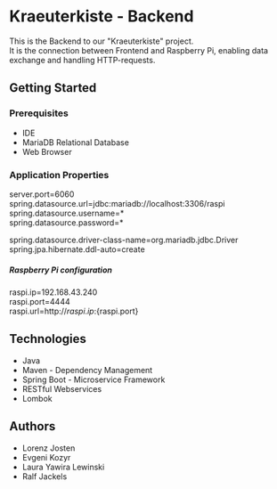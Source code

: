# Kraeuterkiste - Backend

This is the Backend to our "Kraeuterkiste" project. <br>
It is the connection between Frontend and Raspberry Pi, enabling data exchange and handling HTTP-requests.

## Getting Started

### Prerequisites

- IDE
- MariaDB Relational Database
- Web Browser

### Application Properties

server.port=6060 <br>
spring.datasource.url=jdbc:mariadb://localhost:3306/raspi <br>
spring.datasource.username=* <br>
spring.datasource.password=* <br>

spring.datasource.driver-class-name=org.mariadb.jdbc.Driver <br>
spring.jpa.hibernate.ddl-auto=create 

##### Raspberry Pi configuration
raspi.ip=192.168.43.240 <br>
raspi.port=4444 <br>
raspi.url=http://${raspi.ip}:${raspi.port} <br>


## Technologies

- Java
- Maven - Dependency Management
- Spring Boot - Microservice Framework
- RESTful Webservices
- Lombok


## Authors

- Lorenz Josten
- Evgeni Kozyr
- Laura Yawira Lewinski
- Ralf Jackels


